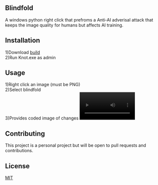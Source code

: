 ## Blindfold
A windows python right click that prefroms a Anti-AI adverisal attack that keeps the image quality for humans but affects AI training.

## Installation
1)Download [build](https://github.com/Naif-W-Alharthi/Blindfold/tree/main/build)  <br />
2)Run Knot.exe as admin


## Usage

1)Right click an image (must be PNG)<br />
2)Select blindfold<br />
3)Provides coded image of changes
<video src='https://github.com/Naif-W-Alharthi/Blindfold/blob/main/video_display.mp4' width=180/>

## Contributing

This project is a personal project but will be open to pull requests and contributions. 

## License

[MIT](https://choosealicense.com/licenses/mit/)
